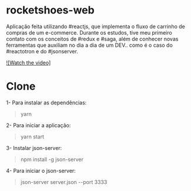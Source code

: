 # rocketshoes-web
Aplicação feita utilizando #reactjs, que implementa o fluxo de carrinho de compras de um e-commerce. 
Durante os estudos, tive meu primeiro contato com os conceitos de #redux e #saga, além de conhecer novas
ferramentas que auxiliam no dia a dia de um DEV.. como é o caso do #reactotron e do #jsonserver.

[![Watch the video]](https://youtu.be/dWmGzXFQSbE)

# Clone

1- Para instalar as dependências:
> yarn

2- Para iniciar a aplicação:
> yarn start

3- Instalar json-server:
> npm install -g json-server

4- Para iniciar o json-server:
> json-server server.json --port 3333

